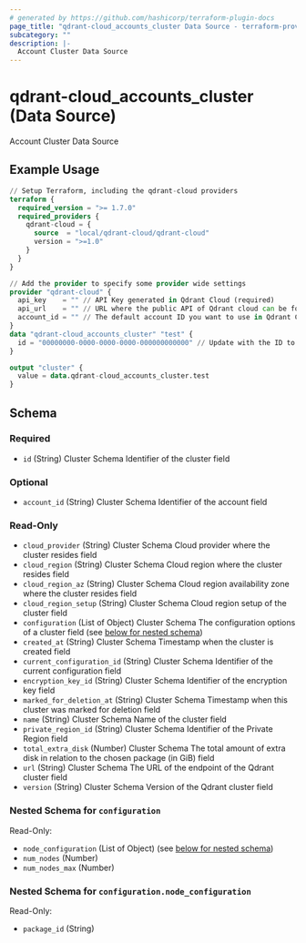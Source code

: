```yaml
---
# generated by https://github.com/hashicorp/terraform-plugin-docs
page_title: "qdrant-cloud_accounts_cluster Data Source - terraform-provider-qdrant-cloud"
subcategory: ""
description: |-
  Account Cluster Data Source
---
```


# qdrant-cloud_accounts_cluster (Data Source)

Account Cluster Data Source

## Example Usage

```terraform
// Setup Terraform, including the qdrant-cloud providers
terraform {
  required_version = ">= 1.7.0"
  required_providers {
    qdrant-cloud = {
      source  = "local/qdrant-cloud/qdrant-cloud"
      version = ">=1.0"
    }
  }
}

// Add the provider to specify some provider wide settings
provider "qdrant-cloud" {
  api_key    = "" // API Key generated in Qdrant Cloud (required)
  api_url    = "" // URL where the public API of Qdrant cloud can be found (can be left empty if the production URL need to be used)
  account_id = "" // The default account ID you want to use in Qdrant Cloud (can be overriden on resource level)
}
data "qdrant-cloud_accounts_cluster" "test" {
  id = "00000000-0000-0000-0000-000000000000" // Update with the ID to fetch
}

output "cluster" {
  value = data.qdrant-cloud_accounts_cluster.test
}
```

<!-- schema generated by tfplugindocs -->
## Schema

### Required

- `id` (String) Cluster Schema Identifier of the cluster field

### Optional

- `account_id` (String) Cluster Schema Identifier of the account field

### Read-Only

- `cloud_provider` (String) Cluster Schema Cloud provider where the cluster resides field
- `cloud_region` (String) Cluster Schema Cloud region where the cluster resides field
- `cloud_region_az` (String) Cluster Schema Cloud region availability zone where the cluster resides field
- `cloud_region_setup` (String) Cluster Schema Cloud region setup of the cluster field
- `configuration` (List of Object) Cluster Schema The configuration options of a cluster field (see [below for nested schema](#nestedatt--configuration))
- `created_at` (String) Cluster Schema Timestamp when the cluster is created field
- `current_configuration_id` (String) Cluster Schema Identifier of the current configuration field
- `encryption_key_id` (String) Cluster Schema Identifier of the encryption key field
- `marked_for_deletion_at` (String) Cluster Schema Timestamp when this cluster was marked for deletion field
- `name` (String) Cluster Schema Name of the cluster field
- `private_region_id` (String) Cluster Schema Identifier of the Private Region field
- `total_extra_disk` (Number) Cluster Schema The total amount of extra disk in relation to the chosen package (in GiB) field
- `url` (String) Cluster Schema The URL of the endpoint of the Qdrant cluster field
- `version` (String) Cluster Schema Version of the Qdrant cluster field

<a id="nestedatt--configuration"></a>
### Nested Schema for `configuration`

Read-Only:

- `node_configuration` (List of Object) (see [below for nested schema](#nestedobjatt--configuration--node_configuration))
- `num_nodes` (Number)
- `num_nodes_max` (Number)

<a id="nestedobjatt--configuration--node_configuration"></a>
### Nested Schema for `configuration.node_configuration`

Read-Only:

- `package_id` (String)
